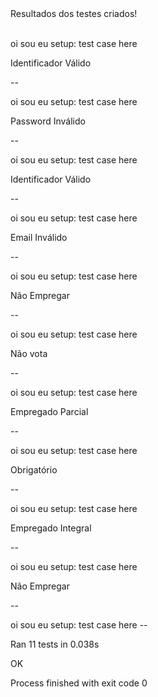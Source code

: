 <head>
  Resultados dos testes criados!
</head>
<br><br>
<body>
  <p>oi sou eu setup: test case here
    <class 'str'>
    <p>Identificador Válido</p>
--</p>
  <p>oi sou eu setup: test case here
    <p>Password Inválido</p>
--</p>
  <p>oi sou eu setup: test case here
<class 'str'>
    <p>Identificador Válido</p>
--</p>
  <p>oi sou eu setup: test case here
    <p>Email Inválido</p>
--</p>
  <p>oi sou eu setup: test case here
    <p>Não Empregar</p>
--</p>
  <p>oi sou eu setup: test case here
    <p>Não vota</p>
--</p>
  <p>oi sou eu setup: test case here
    <p>Empregado Parcial</p>
--</p>
  <p>oi sou eu setup: test case here
    <p>Obrigatório</p>
--</p>
  <p>oi sou eu setup: test case here
    <p>Empregado Integral</p>
--</p>
  <p>oi sou eu setup: test case here
    <p>Não Empregar</p>
--</p>
  <p>oi sou eu setup: test case here
--</p>


  <p>Ran 11 tests in 0.038s</p>

  <p>OK</p>

  <p>Process finished with exit code 0</p>
</body>
